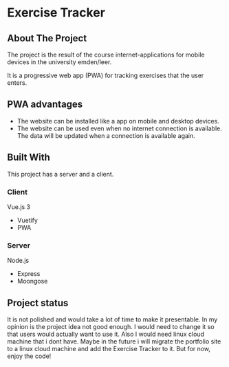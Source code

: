 # Exercise Tracker

## About The Project

The project is the result of the course internet-applications for mobile devices in the university emden/leer.

It is a progressive web app (PWA) for tracking exercises that the user enters. 

## PWA advantages

-  The website can be installed like a app on mobile and desktop devices.
-  The website can be used even when no internet connection is available. The data will be updated when a connection is available again.

## Built With

This project has a server and a client.

### Client

Vue.js 3

-	Vuetify
-	PWA

### Server

Node.js

- Express
- Moongose

## Project status
It is not polished and would take a lot of time to make it presentable. In my opinion is the project idea not good enough. I would need to change it so that users would actually want to use it. Also I would need linux cloud machine that i dont have. Maybe in the future i will migrate the portfolio site to a linux cloud machine and add the Exercise Tracker to it. But for now, enjoy the code!
